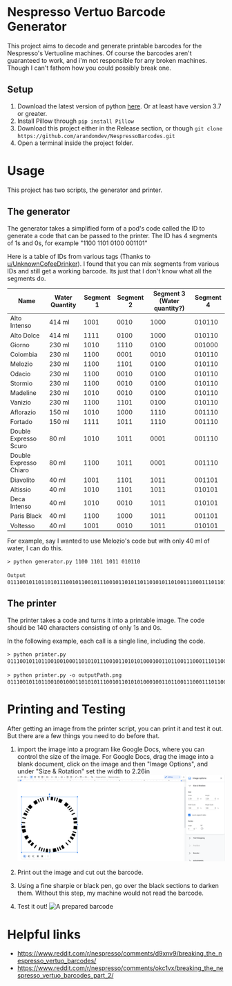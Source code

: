 # Nespresso Vertuo Barcode Generator
This project aims to decode and generate printable barcodes for the Nespresso's Vertuoline machines. Of course the barcodes aren't guaranteed to work, and i'm not responsible for any broken machines. Though I can't fathom how you could possibly break one.

## Setup
1. Download the latest version of python [here](https://www.python.org/downloads/). Or at least have version 3.7 or greater.
2. Install Pillow through `pip install Pillow`
3. Download this project either in the Release section, or though `git clone https://github.com/arandomdev/NespressoBarcodes.git`
4. Open a terminal inside the project folder.

# Usage
This project has two scripts, the generator and printer.

## The generator
The generator takes a simplified form of a pod's code called the ID to generate a code that can be passed to the printer. The ID has 4 segments of 1s and 0s, for example "1100 1101 0100 001101"

Here is a table of IDs from various tags (Thanks to [u/UnknownCofeeDrinker](https://www.reddit.com/user/UnknownCofeeDrinker/)). I found that you can mix segments from various IDs and still get a working barcode. Its just that I don't know what all the segments do.

| Name                   |Water Quantity| Segment 1 | Segment 2 | Segment 3 (Water quantity?) | Segment 4 |
|------------------------|--------------|-----------|-----------|-----------------------------|-----------|
| Alto Intenso           | 414 ml       | 1001      | 0010      | 1000                        | 010110    |
| Alto Dolce             | 414 ml       | 1111      | 0100      | 1000                        | 010110    |
| Giorno                 | 230 ml       | 1010      | 1110      | 0100                        | 001000    |
| Colombia               | 230 ml       | 1100      | 0001      | 0010                        | 010110    |
| Melozio                | 230 ml       | 1100      | 1101      | 0100                        | 010110    |
| Odacio                 | 230 ml       | 1100      | 0010      | 0100                        | 010110    |
| Stormio                | 230 ml       | 1100      | 0010      | 0100                        | 010110    |
| Madeline               | 230 ml       | 1010      | 0010      | 0100                        | 010110    |
| Vanizio                | 230 ml       | 1100      | 1101      | 0100                        | 010110    |
| Aflorazio              | 150 ml       | 1010      | 1000      | 1110                        | 001110    |
| Fortado                | 150 ml       | 1111      | 1011      | 1110                        | 001110    |
| Double Expresso Scuro  | 80 ml        | 1010      | 1011      | 0001                        | 001110    |
| Double Expresso Chiaro | 80 ml        | 1100      | 1011      | 0001                        | 001110    |
| Diavolito              | 40 ml        | 1001      | 1101      | 1011                        | 001101    |
| Altissio               | 40 ml        | 1010      | 1101      | 1011                        | 010101    |
| Deca Intenso           | 40 ml        | 1010      | 0010      | 1011                        | 010101    |
| Paris Black            | 40 ml        | 1100      | 1000      | 1011                        | 001101    |
| Voltesso               | 40 ml        | 1001      | 0010      | 1011                        | 010101    |


For example, say I wanted to use Melozio's code but with only 40 ml of water, I can do this.
```console
> python generator.py 1100 1101 1011 010110

Output
01110010110110101110010110010111001011010110110101011010011100011101101011010101100101110001110101101101010110010111000111010110111001011010

```

## The printer
The printer takes a code and turns it into a printable image. The code should be 140 characters consisting of only 1s and 0s.

In the following example, each call is a single line, including the code.
```console
> python printer.py 01110010110110010010001101010111001011010101000100110110011100011101100100010011010101110001110101010001001101010111000111010101001000110110

> python printer.py -o outputPath.png 01110010110110010010001101010111001011010101000100110110011100011101100100010011010101110001110101010001001101010111000111010101001000110110
```

# Printing and Testing
After getting an image from the printer script, you can print it and test it out. But there are a few things you need to do before that.

1. import the image into a program like Google Docs, where you can control the size of the image. For Google Docs, drag the image into a blank document, click on the image and then "Image Options", and under "Size & Rotation" set the width to 2.26in
![Google Docs formatting example](docs\GoogleDocsExample.png)

2. Print out the image and cut out the barcode.

3. Using a fine sharpie or black pen, go over the black sections to darken them. Without this step, my machine would not read the barcode.

4. Test it out!
![A prepared barcode](docs\PreparedBarcode.png)

# Helpful links
* https://www.reddit.com/r/nespresso/comments/d9xnv9/breaking_the_nespresso_vertuo_barcodes/
* https://www.reddit.com/r/nespresso/comments/okc1vx/breaking_the_nespresso_vertuo_barcodes_part_2/